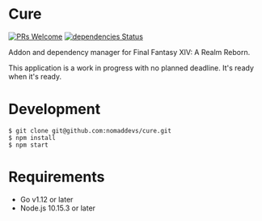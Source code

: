 Cure
====
[![PRs Welcome](https://img.shields.io/badge/PRs-welcome-brightgreen.svg?style=flat-square)](http://makeapullrequest.com) [![dependencies Status](https://david-dm.org/nomaddevs/cure/status.svg)](https://david-dm.org/nomaddevs/cure)

Addon and dependency manager for Final Fantasy XIV: A Realm Reborn.

This application is a work in progress with no planned deadline. It's ready when it's ready.

# Development
```
$ git clone git@github.com:nomaddevs/cure.git
$ npm install
$ npm start
```

# Requirements
- Go v1.12 or later
- Node.js 10.15.3 or later
